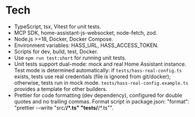 # Tech

- TypeScript, tsx, Vitest for unit tests.
- MCP SDK, home-assistant-js-websocket, node-fetch, zod.
- Node.js >=18, Docker, Docker Compose.
- Environment variables: HASS_URL, HASS_ACCESS_TOKEN.
- Scripts for dev, build, test, Docker.
- Use `npm run test:short` for running unit tests.
- Unit tests support dual-mode: mock and real Home Assistant instance. Test mode is determined automatically: if `tests/hass-real-config.ts` exists, tests use real credentials (file is ignored from git/docker); otherwise, tests run in mock mode. `tests/hass-real-config.example.ts` provides a template for other builders.
- Prettier for code formatting (dev dependency), configured for double quotes and no trailing commas. Format script in package.json: "format": "prettier --write \"src/**/*.ts\" \"tests/**/*.ts\"".